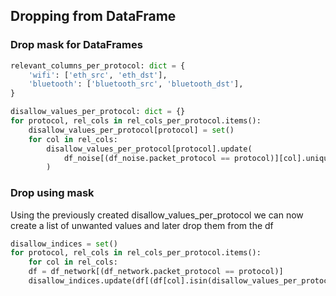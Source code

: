 
## Dropping from DataFrame

### Drop mask for DataFrames

``` python
relevant_columns_per_protocol: dict = {
	'wifi': ['eth_src', 'eth_dst'],
	'bluetooth': ['bluetooth_src', 'bluetooth_dst'],
}

disallow_values_per_protocol: dict = {}
for protocol, rel_cols in rel_cols_per_protocol.items():
	disallow_values_per_protocol[protocol] = set()
	for col in rel_cols:
		disallow_values_per_protocol[protocol].update(
			df_noise[(df_noise.packet_protocol == protocol)][col].unique(9)
		)
```

### Drop using mask 

Using the previously created disallow_values_per_protocol we can now create a list of unwanted values and later drop them from the df

``` python
disallow_indices = set()
for protocol, rel_cols in rel_cols_per_protocol.items():
	for col in rel_cols:
	df = df_network[(df_network.packet_protocol == protocol)]
	disallow_indices.update(df[(df[col].isin(disallow_values_per_protocol[protocol]))].index)
```

